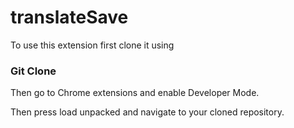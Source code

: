 # translateSave
To use this extension first clone it using

### Git Clone

Then go to Chrome extensions and enable Developer Mode.

Then press load unpacked and navigate to your cloned repository.
